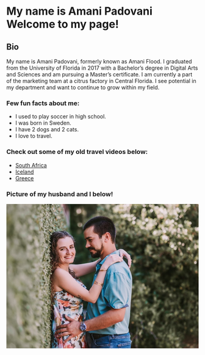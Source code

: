 <html lang="en">
    <h1>My name is Amani Padovani<br>Welcome to my page!
    </h1>
    <h2>Bio</h2>
    <p>My name is Amani Padovani, formerly known as Amani Flood. I graduated from the University of Florida in 2017 with a Bachelor’s degree in Digital Arts and Sciences and am pursuing a Master’s certificate. I am currently a part of the marketing team at a citrus factory in Central Florida. I see potential in my department and want to continue to grow within my field. </p>
<h3>Few fun facts about me:</h3>
<ul>
  <li>I used to play soccer in high school.</li>
  <li>I was born in Sweden.</li>
  <li>I have 2 dogs and 2 cats.</li>
  <li>I love to travel.</li>
</ul> 
<h3>Check out some of my old travel videos below:</h3>
<ul>
  <li>
    <a href="https://www.youtube.com/watch?v=OD0QA40FvtA&t=4s&ab_channel=AmaniFlood">South Africa</a>
  </li>
  <li>
    <a href="https://www.youtube.com/watch?v=gy-wxE0jIUM&t=41s&ab_channel=AmaniFlood">Iceland</a>
  </li>
  <li>
    <a href="https://www.youtube.com/watch?v=5fP6VvsPs-I&t=35s&ab_channel=AmaniFlood">Greece</a>
  </li>
</ul>

<h3>Picture of my husband and I below!</h3>
<img src="test.png" alt="Amani and Mike">

</html>